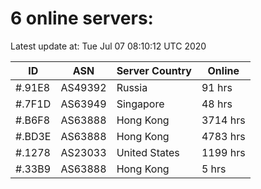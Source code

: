# 6 online servers:

Latest update at: Tue Jul 07 08:10:12 UTC 2020

| ID | ASN | Server Country | Online |
| -- | --- | -------------- | ------ |
| #.91E8 | AS49392 | Russia | 91 hrs |
| #.7F1D | AS63949 | Singapore | 48 hrs |
| #.B6F8 | AS63888 | Hong Kong | 3714 hrs |
| #.BD3E | AS63888 | Hong Kong | 4783 hrs |
| #.1278 | AS23033 | United States | 1199 hrs |
| #.33B9 | AS63888 | Hong Kong | 5 hrs |


